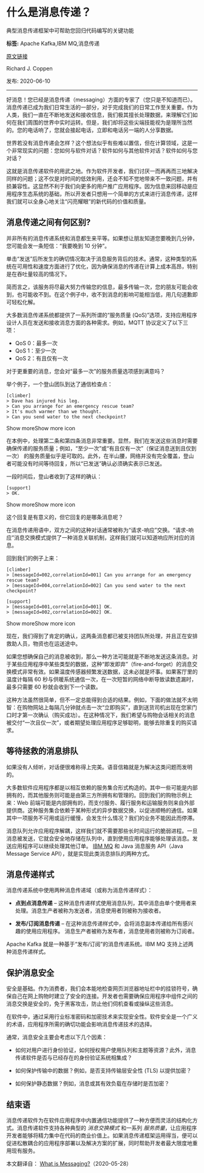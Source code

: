 # 什么是消息传递？
典型消息传递框架中可帮助您回归代码编写的关键功能

**标签:** Apache Kafka,IBM MQ,消息传递

[原文链接](https://developer.ibm.com/zh/articles/what-is-messaging/)

Richard J. Coppen

发布: 2020-06-10

* * *

好消息！您已经是消息传递（messaging）方面的专家了（您只是不知道而已）。消息传递已成为我们日常生活的一部分，对于完成我们的日常工作至关重要。作为人类，我们一直在不断地发送和接收信息，我们极其擅长处理数据，来理解它们如何在我们周围的世界中实时运转。但是，我们却将这些尖端技能视为是理所当然的。您的电话响了，您就会接起电话，立即和电话另一端的人分享数据。

世界若没有消息传递会怎样？这个想法似乎有些难以置信，但在计算领域，这是一个非常现实的问题：您如何与软件对话？软件如何与其他软件对话？软件如何与您对话？

这就是消息传递软件的用武之地。作为软件开发者，我们讨厌一而再再而三地解决同样的问题；这不仅是对时间的低效利用，还会不知不觉地带来不一致问题，并有损兼容性。这显然不利于我们向更多的用户推广应用程序。因为信息来回移动是应用程序生态系统的基础，所以开发者只想用一个简单的方式来进行消息传递，这样我们就可以全身心地关注“闪亮耀眼”的新代码的价值和质量。

## 消息传递之间有何区别?

并非所有的消息传递系统和消息都生来平等。如果想让朋友知道您要晚到几分钟，您可能会发一条短信：“我要晚到 10 分钟”。

单击“发送”后所发生的确切情况取决于消息服务背后的技术。通常，这种类型的系统在可用性和速度方面进行了优化，因为确保消息的传递在计算上成本高昂，特别是在吞吐量较高的情况下。

简而言之，该服务将尽最大努力传输您的信息，最多传输一次，您的朋友可能会收到，也可能收不到。在这个例子中，收不到消息的影响可能相当低，用几句道歉即可轻松化解。

大多数消息传递系统都提供了一系列所谓的“服务质量 (QoS)”选项，支持应用程序设计人员在发送和接收消息方面的各种需求。例如，MQTT 协议定义了以下三项：

- QoS 0：最多一次
- QoS 1：至少一次
- QoS 2：有且仅有一次

对于更重要的消息，您会对“最多一次”的服务质量选项感到满意吗？

举个例子，一个登山团队到达了通信检查点：

```
[climber]
> Dave has injured his leg.
> Can you arrange for an emergency rescue team?
> It's much warmer than we thought.
> Can you send water to the next checkpoint?

```

Show moreShow more icon

在本例中，处理第二条和第四条消息非常重要。显然，我们在发送这些消息时需要确保传递的服务质量；例如，“至少一次”或“有且仅有一次”（保证消息送到且仅到一次） 的服务质量似乎是可取的。此外，在半山腰，网络并没有完全覆盖，登山者可能没有时间等待回复，所以“已发送”确认必须确实表示已发送。

一段时间后，登山者收到了这样的确认：

```
[support]
> OK.

```

Show moreShow more icon

这个回复是有意义的，但它回复的是哪条消息呢？

在消息传递用语中，双方之间的这种对话通常被称为“请求-响应”交换。“请求-响应”消息交换模式提供了一种消息关联机制，这样我们就可以知道响应所对应的消息。

回到我们的例子上来：

```
[climber]
> [messageId=002,correlationId=001] Can you arrange for an emergency rescue team?
> [messageId=004,correlationId=002] Can you send water to the next checkpoint?

[support]
> [messageId=001,correlationId=001] OK.
> [messageId=002,correlationId=002] OK.

```

Show moreShow more icon

现在，我们得到了肯定的确认，这两条消息都已被支持团队所处理，并且正在安排救助人员，物资也在运送途中。

如果您想确保自己的消息被收到，那么一种方法可能就是不断地发送这条消息。对于某些应用程序中某些类型的数据，这种“即发即弃”（fire-and-forget）的消息交换模式非常有效。如果温度传感器频繁发送数据，这未必就是坏事。如果客厅里的温度计每隔 60 秒与供暖系统通信一次，在一次短暂的网络中断导致读数遗漏时，最多只需要 60 秒就会收到下一个读数。

这种方法虽然很简单，但不一定总能得到合适的结果。例如，下面的做法就不太明智：在购物网站上每隔几分钟就点击一次“立即购买”，直到送货司机出现在您家门口时才第一次确认（购买成功）。在这种情况下，我们希望与购物会话相关的消息被交付“一次且仅一次”，或者期望处理应用程序足够聪明，能够去除重复的购买请求。

## 等待拯救的消息排队

如果没有人倾听，对话便很难称得上完美。语音信箱就是为解决这类问题而发明的。

大多数软件应用程序都是以相互依赖的服务集合形式构造的。其中一些可能是内部拥有的，而其他服务则可能是由第三方所拥有和管理的。回到我们的购物示例上来：Web 前端可能是内部拥有的，而支付服务、履行服务和运输服务则来自外部提供商。这种服务集合依赖于某种形式的异步数据交换，以促进顺畅的通信。如果其中一项服务不可用或运行缓慢，会发生什么情况？我们的业务不能因此而停滞。

消息队列允许应用程序解耦，这样我们就不需要那些长时间运行的脆弱进程。一旦消息被发送，它就会安全地存储在队列中，直到使用应用程序能够处理该消息。发送应用程序可以继续处理其他订单。 [IBM MQ](https://www.ibm.com/cn-zh/products/mq) 和 Java 消息服务 API（Java Message Service API），就是实现此类消息排队的两种方式。

## 消息传递样式

消息传递系统中使用两种消息传递域（或称为消息传递样式）：

- **点到点消息传递** – 这种消息传递样式使用消息队列，其中消息由单个使用者来处理。消息生产者被称为发送者，消息使用者则被称为接收者。

- **发布/订阅消息传递** – 在这种消息传递样式中，会将消息副本传递给所有感兴趣的使用应用程序。 消息生产者被称为发布者，消息使用者则被称为订阅者。


Apache Kafka 就是一种基于“发布/订阅”的消息传递系统。IBM MQ 支持上述两种消息传递样式。

## 保护消息安全

安全是基础。作为消费者，我们会本能地检查网页浏览器地址栏中的挂锁符号，确保自己在网上购物时建立了安全的连接。开发者也需要确保应用程序中组件之间的消息交换是安全的，免于黑客攻击，防止他们伺机查看或操纵这些消息。

在软件中，通过采用行业标准密码和加密技术来实现安全性。软件安全是一个广义的术语，应用程序所需的确切功能会影响消息传递技术的选择。

通常，消息安全主要会考虑以下几个因素：

- 如何对用户进行身份验证，如何授权用户使用队列和主题等资源？此外，消息传递软件是否与已经存在的身份验证系统相集成？

- 如何保护传输中的数据？例如，是否支持传输层安全性 (TLS) 以提供加密？

- 如何保护静态数据？例如，消息或其有效负载在存储时是否加密？


## 结束语

消息传递软件为在软件应用程序中内置通信功能提供了一种方便而灵活的结构化方式。消息传递软件支持各种典型的 _消息交换模式_ 和一系列 _服务质量_，让应用程序开发者能够将精力集中在代码的商业价值上。如果消息传递框架运用得当，便可以促进松散耦合的应用程序部署以及解决方案的扩展，同时帮助开发者最大限度地重用现有服务。

本文翻译自： [What is Messaging?](https://developer.ibm.com/articles/what-is-messaging/)（2020-05-28）
